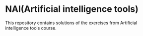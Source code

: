# NAI(Artificial intelligence tools)
This repository contains solutions of the exercises from Artificial intelligence tools course.
